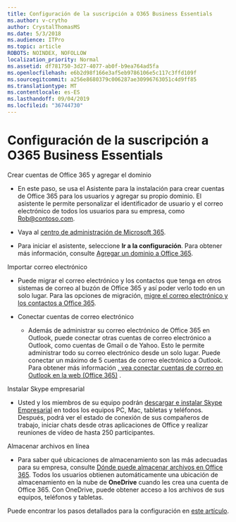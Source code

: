 ```yaml
---
title: Configuración de la suscripción a O365 Business Essentials
ms.author: v-crytho
author: CrystalThomasMS
ms.date: 5/3/2018
ms.audience: ITPro
ms.topic: article
ROBOTS: NOINDEX, NOFOLLOW
localization_priority: Normal
ms.assetid: df781750-3d27-4077-ab0f-b9ea764ad5fa
ms.openlocfilehash: e6b2d98f166e3af5eb9786106e5c117c3ffd109f
ms.sourcegitcommit: a256e8680379c006287ae30996763051c4d9ff85
ms.translationtype: MT
ms.contentlocale: es-ES
ms.lasthandoff: 09/04/2019
ms.locfileid: "36744730"
---
```

# <a name="setting-up-your-o365-business-essentials-subscription"></a>Configuración de la suscripción a O365 Business Essentials

Crear cuentas de Office 365 y agregar el dominio
  
- En este paso, se usa el Asistente para la instalación para crear cuentas de Office 365 para los usuarios y agregar su propio dominio. El asistente le permite personalizar el identificador de usuario y el correo electrónico de todos los usuarios para su empresa, como [Rob@contoso.com](mailto:rob@contoso.com).
    
- Vaya al [centro de administración de Microsoft 365](https://login.partner.microsoftonline.cn/).
    
- Para iniciar el asistente, seleccione **Ir a la configuración**. Para obtener más información, consulte [Agregar un dominio a Office 365](https://docs.microsoft.com/office365/admin/setup/add-domain).
    
Importar correo electrónico
  
- Puede migrar el correo electrónico y los contactos que tenga en otros sistemas de correo al buzón de Office 365 y así poder verlo todo en un solo lugar. Para las opciones de migración, [migre el correo electrónico y los contactos a Office 365](https://docs.microsoft.com/office365/admin/setup/migrate-email-and-contacts-admin).
    
- Conectar cuentas de correo electrónico
    
  - Además de administrar su correo electrónico de Office 365 en Outlook, puede conectar otras cuentas de correo electrónico a Outlook, como cuentas de Gmail o de Yahoo. Esto le permite administrar todo su correo electrónico desde un solo lugar. Puede conectar un máximo de 5 cuentas de correo electrónico a Outlook. Para obtener más información [, vea conectar cuentas de correo en Outlook en la web (Office 365)](https://support.office.com/Article/Connect-email-accounts-in-Outlook-on-the-web-Office-365-d7012ff0-924f-4f78-8aca-c3912d886c4d) . 
    
Instalar Skype empresarial
  
- Usted y los miembros de su equipo podrán [descargar e instalar Skype Empresarial](https://support.office.com/Article/download-and-install-Skype-for-Business-8a0d4da8-9d58-44f9-9759-5c8f340cb3fb) en todos los equipos PC, Mac, tabletas y teléfonos. Después, podrá ver el estado de conexión de sus compañeros de trabajo, iniciar chats desde otras aplicaciones de Office y realizar reuniones de vídeo de hasta 250 participantes. 
    
Almacenar archivos en línea
  
- Para saber qué ubicaciones de almacenamiento son las más adecuadas para su empresa, consulte [Dónde puede almacenar archivos en Office 365](https://support.office.com/article/c7c20284-bc94-47f4-9728-d28e9daf0790.aspx). Todos los usuarios obtienen automáticamente una ubicación de almacenamiento en la nube de **OneDrive** cuando les crea una cuenta de Office 365. Con OneDrive, puede obtener acceso a los archivos de sus equipos, teléfonos y tabletas. 
    
Puede encontrar los pasos detallados para la configuración en [este artículo](https://docs.microsoft.com/office365/admin/setup/setup).
  

